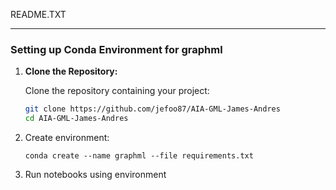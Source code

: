 README.TXT

---

### Setting up Conda Environment for graphml

1. **Clone the Repository:**

   Clone the repository containing your project:

   ```bash
   git clone https://github.com/jefoo87/AIA-GML-James-Andres
   cd AIA-GML-James-Andres
   ```
   
2. Create environment:
   ```
   conda create --name graphml --file requirements.txt
   ```
3. Run notebooks using environment
